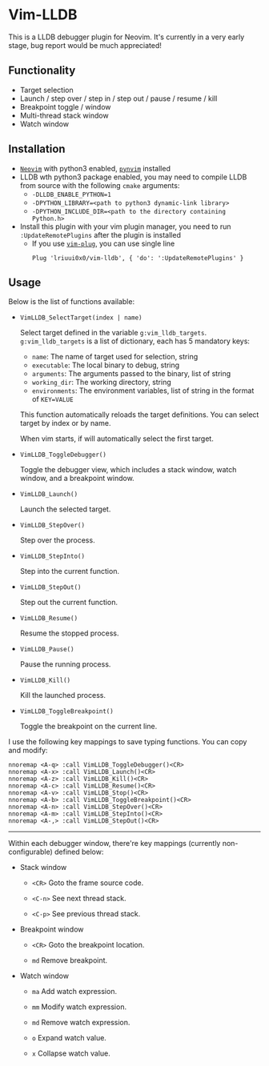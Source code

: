 # Vim-LLDB

This is a LLDB debugger plugin for Neovim. It's currently in a very early stage, bug report would be much appreciated!

## Functionality

- Target selection
- Launch / step over / step in / step out / pause / resume / kill
- Breakpoint toggle / window
- Multi-thread stack window
- Watch window

## Installation

- [`Neovim`](https://github.com/neovim/neovim) with python3 enabled, [`pynvim`](https://github.com/neovim/pynvim) installed
- LLDB wth python3 package enabled, you may need to compile LLDB from source with the following `cmake` arguments:
    - `-DLLDB_ENABLE_PYTHON=1`
    - `-DPYTHON_LIBRARY=<path to python3 dynamic-link library>`
    - `-DPYTHON_INCLUDE_DIR=<path to the directory containing Python.h>`
- Install this plugin with your vim plugin manager, you need to run `:UpdateRemotePlugins` after the plugin is installed
    - If you use [`vim-plug`](https://github.com/junegunn/vim-plug), you can use single line
        ```
        Plug 'lriuui0x0/vim-lldb', { 'do': ':UpdateRemotePlugins' }
        ```

## Usage

Below is the list of functions available:

- `VimLLDB_SelectTarget(index | name)`

    Select target defined in the variable `g:vim_lldb_targets`. `g:vim_lldb_targets` is a list of dictionary, each has 5 mandatory keys:
    - `name`: The name of target used for selection, string
    - `executable`: The local binary to debug, string
    - `arguments`: The arguments passed to the binary, list of string
    - `working_dir`: The working directory, string
    - `environments`: The environment variables, list of string in the format of `KEY=VALUE`

    This function automatically reloads the target definitions. You can select target by index or by name.

    When vim starts, if will automatically select the first target.

- `VimLLDB_ToggleDebugger()`

    Toggle the debugger view, which includes a stack window, watch window, and a breakpoint window.

- `VimLLDB_Launch()`

    Launch the selected target.

- `VimLLDB_StepOver()`

    Step over the process.

- `VimLLDB_StepInto()`

    Step into the current function.

- `VimLLDB_StepOut()`

    Step out the current function.

- `VimLLDB_Resume()`

    Resume the stopped process.

- `VimLLDB_Pause()`

    Pause the running process.

- `VimLLDB_Kill()`

    Kill the launched process.

- `VimLLDB_ToggleBreakpoint()`

    Toggle the breakpoint on the current line.

I use the following key mappings to save typing functions. You can copy and modify:

```vim
nnoremap <A-q> :call VimLLDB_ToggleDebugger()<CR>
nnoremap <A-x> :call VimLLDB_Launch()<CR>
nnoremap <A-z> :call VimLLDB_Kill()<CR>
nnoremap <A-c> :call VimLLDB_Resume()<CR>
nnoremap <A-v> :call VimLLDB_Stop()<CR>
nnoremap <A-b> :call VimLLDB_ToggleBreakpoint()<CR>
nnoremap <A-n> :call VimLLDB_StepOver()<CR>
nnoremap <A-m> :call VimLLDB_StepInto()<CR>
nnoremap <A-,> :call VimLLDB_StepOut()<CR>

```

---

Within each debugger window, there're key mappings (currently non-configurable) defined below:

- Stack window
    - `<CR>` Goto the frame source code.

    - `<C-n>` See next thread stack.

    - `<C-p>` See previous thread stack.

- Breakpoint window
    - `<CR>` Goto the breakpoint location.

    - `md` Remove breakpoint.

- Watch window
    - `ma` Add watch expression.

    - `mm` Modify watch expression.
        
    - `md` Remove watch expression.

    - `o` Expand watch value.

    - `x` Collapse watch value.

